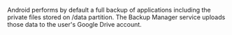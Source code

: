 Android performs by default a full backup of applications including the private files stored on /data partition. The Backup Manager service uploads those data to the user's Google Drive account.